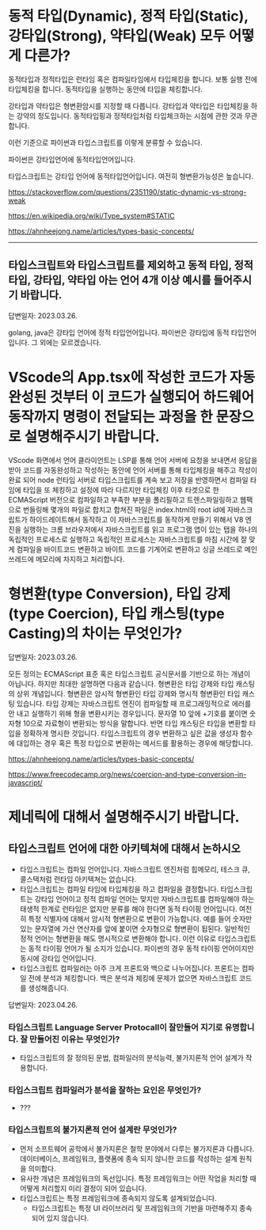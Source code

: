 # 동적 타입(Dynamic), 정적 타입(Static), 강타입(Strong), 약타입(Weak) 모두 어떻게 다른가?

동적타입과 정적타입은 런타임 혹은 컴파일타임에서 타입체킹을 합니다. 보통 실행 전에 타입체킹을 합니다. 동적타입을 실행하는 동안에 타입을 체킹합니다.

강타입과 약타입은 형변환암시를 지정할 때 다릅니다. 강타입과 약타입은 타입체킹을 하는 강약의 정도입니다. 동적타입핑과 정적타입처럼 타입체크하는 시점에 관한 것과 무관합니다.

이런 기준으로 파이썬과 타입스크립트를 이렇게 분류할 수 있습니다.

파이썬은 강타입언어에 동적타입언어입니다.

타입스크립트는 강타입 언어에 동적타입언어입니다. 여전히 형변환가능성은 높습니다.

https://stackoverflow.com/questions/2351190/static-dynamic-vs-strong-weak

https://en.wikipedia.org/wiki/Type_system#STATIC

https://ahnheejong.name/articles/types-basic-concepts/

---

## 타입스크립트와 타입스크립트를 제외하고 동적 타입, 정적 타입, 강타입, 약타입 아는 언어 4개 이상 예시를 들어주시기 바랍니다.

답변일자: 2023.03.26.

golang, java은 강타입 언어에 정적 타입언어입니다. 파이썬은 강타입에 동적 타입언어입니다. 그 외에는 모르겠습니다.

# VScode의 App.tsx에 작성한 코드가 자동완성된 것부터 이 코드가 실행되어 하드웨어 동작까지 명령이 전달되는 과정을 한 문장으로 설명해주시기 바랍니다.

VScode 화면에서 언어 클라이언트는 LSP릍 통해 언어 서버에 요청을 보내면서 응답을 받아 코드를 자동완성하고 작성하는 동안에 언어 서버를 통해 타입체킹을 해주고 작성이 완료 되어 node 런타임 서버로 타입스크립트를 계속 보고 저장을 반영하면서 컴파일 타임에 타입을 또 체킹하고 설정에 따라 다르지만 타입체킹 이후 타겟으로 한 ECMAScript 버전으로 컴파일하고 부족한 부분을 폴리필하고 트렌스파일링하고 웹팩으로 번들링해 몇개의 파일로 합치고 합쳐진 파일은 index.html의 root id에 자바스크립트가 하이드레이트해서 동작하고 이 자바스크립트를 동작하게 만들기 위해서 V8 엔진을 실행하는 크롬 브라우저에서 자바스크립트를 읽고 프로그램 앱이 있는 탭을 하나의 독립적인 프로세스로 실행하고 독립적인 프로세스는 자바스크립트를 마침 시간에 잘 맞게 컴파일을 바이트코드 변환하고 바이트 코드를 기계어로 변환하고 싱글 쓰레드로 메인 쓰레드에 메모리에 차지하고 처리합니다.

# 형변환(type Conversion), 타입 강제(type Coercion), 타입 캐스팅(type Casting)의 차이는 무엇인가?

답변일자: 2023.03.26.

모든 정의는 ECMAScript 표준 혹은 타입스크립트 공식문서를 기반으로 하는 개념이 아닙니다. 하지만 최대한 설명하면 다음과 같습니다. 형변환은 타입 강제와 타입 캐스팅의 상위 개념입니다. 형변환은 암시적 형변환인 타입 강제와 명시적 형변환인 타입 캐스팅 있습니다. 타입 강제는 자바스크립트 엔진이 컴파일할 때 프로그래밍적으로 에러를 안 내고 실행하기 위해 형을 변환시키는 경우입니다. 문자열 10 앞에 +기호를 붙이면 숫자형 10으로 자료형이 변환되는 방식을 말합니다. 반면 타입 캐스팅은 타입을 변환할 타입을 정확하게 명시한 것입니다. 타입스크립트의 경우 변환하고 싶은 값을 생성자 함수에 대입하는 경우 혹은 특정 타입으로 변환하는 메서드를 활용하는 경우에 해당합니다.

https://ahnheejong.name/articles/types-basic-concepts/

https://www.freecodecamp.org/news/coercion-and-type-conversion-in-javascript/

# 제네릭에 대해서 설명해주시기 바랍니다.

## 타입스크립트 언어에 대한 아키텍쳐에 대해서 논하시오

- 타입스크립트는 컴파일 언어입니다. 자바스크립트 엔진처럼 힙메모리, 테스크 큐, 콜스택처럼 런타임 아키텍쳐는 없습니다.
- 타입스크립트는 컴파일 타임에 타입체킹을 하고 컴파일을 결정합니다. 타입스크립트는 강타입 언어이고 정적 컴파일 언어는 맞지만 자바스크립트를 컴파일해야 하는 태생적 한계로 런타임은 없지만 분류를 해야 한다면 동적 타이핑 언어입니다. 여전히 특정 식별자에 대해서 암시적 형변환으로 변환이 가능합니다. 예를 들어 숫자만 있는 문자열에 가산 연산자를 앞에 붙이면 숫자형으로 형변환이 됩된다. 일반적인 정적 언어는 형변환을 해도 명시적으로 변환해야 합니다. 이런 이유로 타입스크립트는 동적 타이핑 언어가 될 소지가 있습니다. 파이썬의 경우 동적 타이핑 언어이지만 동시에 강타입 언어입니다.
- 타입스크립트 컴파일러는 아주 크게 프론트와 백으로 나누어집니다. 프론트는 컴파일 전에 분석과 체킹합니다. 백은 분석과 체킹에 문제가 없으면 자바스크립트 코드를 생성해줍니다.

답변일자: 2023.04.26.

### 타입스크립트 Language Server Protocall이 잘만들어 지기로 유명합니다. 잘 만들어진 이유는 무엇인가?

- 타입스크립트의 잘 정의된 문법, 컴파일러의 분석능력, 불가지론적 언어 설계가 작용합니다.

### 타입스크립트 컴파일러가 분석을 잘하는 요인은 무엇인가?

- ???

### 타입스크립트의 불가지론적 언어 설계란 무엇인가?

- 먼저 소프트웨어 공학에서 불가지론은 철학 분야에서 다루는 불가지론과 다릅니다. 데이터베이스, 프레임워크, 플랫폼에 종속 되지 않니한 코드를 작성하는 설계 원칙을 의미합다.
- 유사한 개념은 프레임워크의 독선입니다. 특정 프레임워크는 어떤 작업을 처리할 때 어떻게 처리할지 미리 결정이 되어 있습니다.
- 타입스크립트는 특정 프레임워크에 종속되지 않도록 설계되었습니다.
  - 타입스크립트는 특정 UI 라이브러리 및 프레임워크의 기반을 마련해주지 종속 되어 있지 않습니다.
